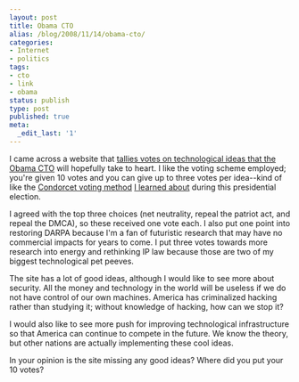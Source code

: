 ```yaml
---
layout: post
title: Obama CTO
alias: /blog/2008/11/14/obama-cto/
categories:
- Internet
- politics
tags:
- cto
- link
- obama
status: publish
type: post
published: true
meta:
  _edit_last: '1'
---
```

I came across a website that <a title="Obama CTO" href="http://obamacto.org/" target="_blank">tallies votes on technological ideas that the Obama CTO</a> will hopefully take to heart. I like the voting scheme employed; you're given 10 votes and you can give up to three votes per idea--kind of like the <a title="wikipedia Condorcet" href="http://en.wikipedia.org/wiki/Condorcet_method" target="_blank">Condorcet voting method</a> <a title="seth holloway dot com comments" href="http://sethholloway.com/blog/?p=205" target="_blank">I learned about</a> during this presidential election.

I agreed with the top three choices (net neutrality, repeal the patriot act, and repeal the DMCA), so these received one vote each. I also put one point into restoring DARPA because I'm a fan of futuristic research that may have no commercial impacts for years to come. I put three votes towards more research into energy and rethinking IP law because those are two of my biggest technological pet peeves.

The site has a lot of good ideas, although I would like to see more about security. All the money and technology in the world will be useless if we do not have control of our own machines. America has criminalized hacking rather than studying it; without knowledge of hacking, how can we stop it?

I would also like to see more push for improving technological infrastructure so that America can continue to compete in the future. We know the theory, but other nations are actually implementing these cool ideas.

In your opinion is the site missing any good ideas? Where did you put your 10 votes?
